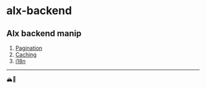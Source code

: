 # alx-backend
Alx backend manip
---
1. [Pagination](./0x00-pagination)
2. [Caching](./0x01-caching)
3. [i18n](./0x02-i18n)



---
🏔️💞
